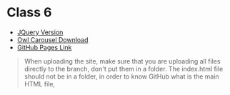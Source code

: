 # Class 6

- [JQuery Version](https://code.jquery.com/)
- [Owl Carousel Download](https://owlcarousel2.github.io/OwlCarousel2/)
- [GitHub Pages Link](https://help.github.com/en/articles/configuring-a-publishing-source-for-github-pages)

> When uploading the site, make sure that you are uploading all files directly to the branch, don't put them in a folder. The index.html file should not be in a folder, in order to know GitHub what is the main HTML file,

